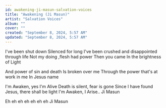```yaml
---
id: awakening-ji-masun-salvation-voices
title: "Awakening (Ji Masun)"
artist: "Salvation Voices"
album: ""
cover: ""
created: "September 8, 2024, 5:57 AM"
updated: "September 8, 2024, 5:57 AM"
---
```


I've been shut down
Silenced for long
I've been crushed and disappointed through life
Not my doing ,flesh had power 
Then you came 
In the brightness of Light 

And power of sin and death 
Is broken over me 
Through the power that's at work in me 
In Jesus name 

I'm Awaken, yes I'm Alive 
Death is silent, fear is gone 
Since I have found Jesus, there shall be light 
I'm Awaken, I Arise..
Ji Masun

Eh eh eh eh eh eh eh
Ji Masun